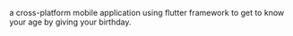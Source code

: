
a cross-platform mobile application using flutter framework to get to know your age by giving your birthday.

